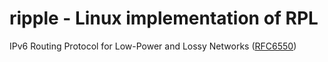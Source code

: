 # ripple - Linux implementation of RPL
IPv6 Routing Protocol for Low-Power and Lossy Networks ([RFC6550](https://tools.ietf.org/html/rfc6550#section-3))
